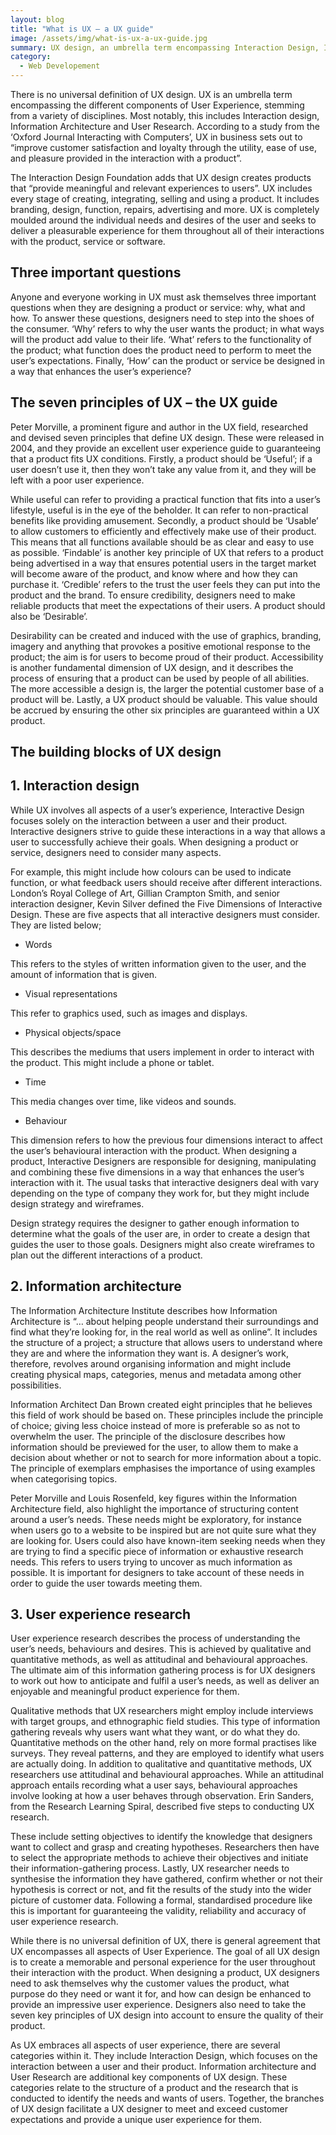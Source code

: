 ```yaml
---
layout: blog
title: "What is UX – a UX guide"
image: /assets/img/what-is-ux-a-ux-guide.jpg
summary: UX design, an umbrella term encompassing Interaction Design, Information Architecture, and User Research, aims to enhance user satisfaction and loyalty through meaningful experiences.
category:
  - Web Developement 
---
```


There is no universal definition of UX design. UX is an umbrella term encompassing the different components of User Experience, stemming from a variety of disciplines. Most notably, this includes Interaction design, Information Architecture and User Research. According to a study from the ‘Oxford Journal Interacting with Computers’, UX in business sets out to “improve customer satisfaction and loyalty through the utility, ease of use, and pleasure provided in the interaction with a product”.

The Interaction Design Foundation adds that UX design creates products that “provide meaningful and relevant experiences to users”. UX includes every stage of creating, integrating, selling and using a product. It includes branding, design, function, repairs, advertising and more. UX is completely moulded around the individual needs and desires of the user and seeks to deliver a pleasurable experience for them throughout all of their interactions with the product, service or software.

## Three important questions
Anyone and everyone working in UX must ask themselves three important questions when they are designing a product or service: why, what and how. To answer these questions, designers need to step into the shoes of the consumer. ‘Why’ refers to why the user wants the product; in what ways will the product add value to their life. ‘What’ refers to the functionality of the product; what function does the product need to perform to meet the user’s expectations. Finally, ‘How’ can the product or service be designed in a way that enhances the user’s experience?


## The seven principles of UX – the UX guide
Peter Morville, a prominent figure and author in the UX field, researched and devised seven principles that define UX design. These were released in 2004, and they provide an excellent user experience guide to guaranteeing that a product fits UX conditions. Firstly, a product should be ‘Useful’; if a user doesn’t use it, then they won’t take any value from it, and they will be left with a poor user experience.

While useful can refer to providing a practical function that fits into a user’s lifestyle, useful is in the eye of the beholder. It can refer to non-practical benefits like providing amusement. Secondly, a product should be ‘Usable’ to allow customers to efficiently and effectively make use of their product. This means that all functions available should be as clear and easy to use as possible. ‘Findable’ is another key principle of UX that refers to a product being advertised in a way that ensures potential users in the target market will become aware of the product, and know where and how they can purchase it. ‘Credible’ refers to the trust the user feels they can put into the product and the brand. To ensure credibility, designers need to make reliable products that meet the expectations of their users. A product should also be ‘Desirable’.

Desirability can be created and induced with the use of graphics, branding, imagery and anything that provokes a positive emotional response to the product; the aim is for users to become proud of their product. Accessibility is another fundamental dimension of UX design, and it describes the process of ensuring that a product can be used by people of all abilities. The more accessible a design is, the larger the potential customer base of a product will be. Lastly, a UX product should be valuable. This value should be accrued by ensuring the other six principles are guaranteed within a UX product.


## The building blocks of UX design
## 1. Interaction design
While UX involves all aspects of a user’s experience, Interactive Design focuses solely on the interaction between a user and their product. Interactive designers strive to guide these interactions in a way that allows a user to successfully achieve their goals. When designing a product or service, designers need to consider many aspects.

For example, this might include how colours can be used to indicate function, or what feedback users should receive after different interactions. London’s Royal College of Art, Gillian Crampton Smith, and senior interaction designer, Kevin Silver defined the Five Dimensions of Interactive Design. These are five aspects that all interactive designers must consider. They are listed below;

- Words
  
This refers to the styles of written information given to the user, and the amount of information that is given.

- Visual representations
  
This refer to graphics used, such as images and displays.

- Physical objects/space
  
This describes the mediums that users implement in order to interact with the product. This might include a phone or tablet.

- Time
  
This media changes over time, like videos and sounds.

- Behaviour
  
This dimension refers to how the previous four dimensions interact to affect the user’s behavioural interaction with the product.
When designing a product, Interactive Designers are responsible for designing, manipulating and combining these five dimensions in a way that enhances the user’s interaction with it. The usual tasks that interactive designers deal with vary depending on the type of company they work for, but they might include design strategy and wireframes.

Design strategy requires the designer to gather enough information to determine what the goals of the user are, in order to create a design that guides the user to those goals. Designers might also create wireframes to plan out the different interactions of a product.

## 2. Information architecture
The Information Architecture Institute describes how Information Architecture is “… about helping people understand their surroundings and find what they’re looking for, in the real world as well as online”. It includes the structure of a project; a structure that allows users to understand where they are and where the information they want is. A designer’s work, therefore, revolves around organising information and might include creating physical maps, categories, menus and metadata among other possibilities.

Information Architect Dan Brown created eight principles that he believes this field of work should be based on. These principles include the principle of choice; giving less choice instead of more is preferable so as not to overwhelm the user. The principle of the disclosure describes how information should be previewed for the user, to allow them to make a decision about whether or not to search for more information about a topic. The principle of exemplars emphasises the importance of using examples when categorising topics.

Peter Morville and Louis Rosenfeld, key figures within the Information Architecture field, also highlight the importance of structuring content around a user’s needs. These needs might be exploratory, for instance when users go to a website to be inspired but are not quite sure what they are looking for. Users could also have known-item seeking needs when they are trying to find a specific piece of information or exhaustive research needs. This refers to users trying to uncover as much information as possible. It is important for designers to take account of these needs in order to guide the user towards meeting them.

## 3. User experience research
User experience research describes the process of understanding the user’s needs, behaviours and desires. This is achieved by qualitative and quantitative methods, as well as attitudinal and behavioural approaches. The ultimate aim of this information gathering process is for UX designers to work out how to anticipate and fulfil a user’s needs, as well as deliver an enjoyable and meaningful product experience for them.

Qualitative methods that UX researchers might employ include interviews with target groups, and ethnographic field studies. This type of information gathering reveals why users want what they want, or do what they do. Quantitative methods on the other hand, rely on more formal practises like surveys. They reveal patterns, and they are employed to identify what users are actually doing. In addition to qualitative and quantitative methods, UX researchers use attitudinal and behavioural approaches. While an attitudinal approach entails recording what a user says, behavioural approaches involve looking at how a user behaves through observation. Erin Sanders, from the Research Learning Spiral, described five steps to conducting UX research.

These include setting objectives to identify the knowledge that designers want to collect and grasp and creating hypotheses. Researchers then have to select the appropriate methods to achieve their objectives and initiate their information-gathering process. Lastly, UX researcher needs to synthesise the information they have gathered, confirm whether or not their hypothesis is correct or not, and fit the results of the study into the wider picture of customer data. Following a formal, standardised procedure like this is important for guaranteeing the validity, reliability and accuracy of user experience research.

While there is no universal definition of UX, there is general agreement that UX encompasses all aspects of User Experience. The goal of all UX design is to create a memorable and personal experience for the user throughout their interaction with the product. When designing a product, UX designers need to ask themselves why the customer values the product, what purpose do they need or want it for, and how can design be enhanced to provide an impressive user experience. Designers also need to take the seven key principles of UX design into account to ensure the quality of their product.

As UX embraces all aspects of user experience, there are several categories within it. They include Interaction Design, which focuses on the interaction between a user and their product. Information architecture and User Research are additional key components of UX design. These categories relate to the structure of a product and the research that is conducted to identify the needs and wants of users. Together, the branches of UX design facilitate a UX designer to meet and exceed customer expectations and provide a unique user experience for them.
